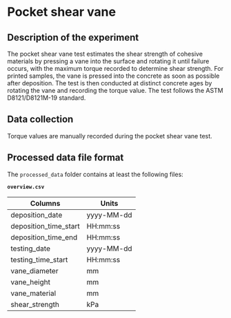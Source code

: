 # Pocket shear vane

## Description of the experiment

The pocket shear vane test estimates the shear strength of cohesive materials by pressing a vane into the surface and rotating it until failure occurs, with the maximum torque recorded to determine shear strength. For printed samples, the vane is pressed into the concrete as soon as possible after deposition. The test is then conducted at distinct concrete ages by rotating the vane and recording the torque value. The test follows the ASTM D8121/D8121M-19 standard. 

## Data collection

Torque values are manually recorded during the pocket shear vane test. 

## Processed data file format

The `processed_data` folder contains at least the following files:

**`overview.csv`**

|Columns                        | Units      |
|-------------------------------|------------|
| deposition_date               | yyyy-MM-dd |
| deposition_time_start         | HH:mm:ss   |
| deposition_time_end           | HH:mm:ss   |
| testing_date                  | yyyy-MM-dd |
| testing_time_start            | HH:mm:ss   |
| vane_diameter                 | mm         |
| vane_height                   | mm         |
| vane_material                 | mm         |
| shear_strength                | kPa        |

